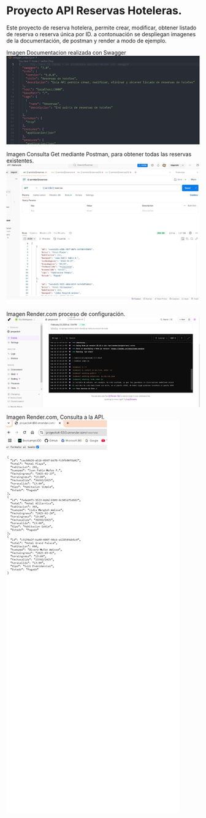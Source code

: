 # Proyecto API Reservas Hoteleras.
Este proyecto de reserva hotelera, permite crear, modificar, obtener listado de reserva o reserva única por ID.
a contonuación se despliegan imagenes de la documentación, de postman y render a modo de ejemplo.


Imagen Documentacion realizada con Swagger
![image alt](https://github.com/JuanPabloMunoz/proyecto4/blob/c0482083a9cd591f92f5a63f42ca518f67dc6617/Documentacion.jpg?raw=true)




Imagen Consulta Get mediante Postman, para obtener todas las reservas existentes.
![image alt](https://github.com/JuanPabloMunoz/proyecto4/blob/main/Postman.jpg?raw=true?raw=true)




Imagen Render.com proceso de configuración.
![image alt](https://github.com/JuanPabloMunoz/proyecto4/blob/main/render1.jpg?raw=true?raw=true)



Imagen Render.com, Consulta a la API.
![image alt](https://github.com/JuanPabloMunoz/proyecto4/blob/main/render2.jpg?raw=true?raw=true)

